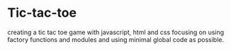 # Tic-tac-toe

creating a tic tac toe game with javascript, html and css focusing on using factory functions and modules and using minimal global code as possible.
